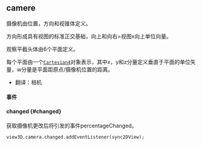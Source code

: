 ## camere

摄像机由位置，方向和视锥体定义。

方向形成具有视图的标准正交基础，向上和向右=视图x向上单位向量。

观察平截头体由6个平面定义。

每个平面由一个[`Cartesian4`](https://cesiumjs.org/Cesium/Build/Documentation/Cartesian4.html)对象表示，其中x，y和z分量定义垂直于平面的单位矢量，w分量是平面距原点/摄像机位置的距离。

* 翻译：相机

#### 事件

#### changed {#changed}

获取摄像机更改后将引发的事件percentageChanged。

```
view3D.camera.changed.addEventListener(sync2DView);
```




